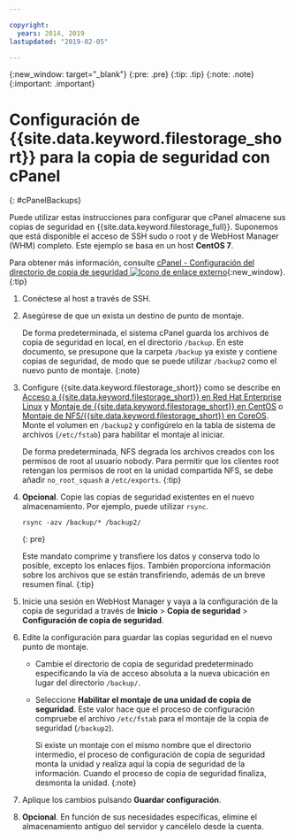 ```yaml
---

copyright:
  years: 2014, 2019
lastupdated: "2019-02-05"

---
```

{:new_window: target="_blank"}
{:pre: .pre}
{:tip: .tip}
{:note: .note}
{:important: .important}

# Configuración de {{site.data.keyword.filestorage_short}} para la copia de seguridad con cPanel
{: #cPanelBackups}

Puede utilizar estas instrucciones para configurar que cPanel almacene sus copias de seguridad en {{site.data.keyword.filestorage_full}}. Suponemos que está disponible el acceso de SSH sudo o root y de WebHost Manager (WHM) completo. Este ejemplo se basa en un host **CentOS 7**.

Para obtener más información, consulte [cPanel - Configuración del directorio de copia de seguridad ![Icono de enlace externo](../../icons/launch-glyph.svg "Icono de enlace externo")](https://docs.cpanel.net/display/68Docs/Backup+Configuration#BackupConfiguration-ConfigureBackupDirectory){:new_window}.
{:tip}

1. Conéctese al host a través de SSH.
2. Asegúrese de que un exista un destino de punto de montaje. <br />

   De forma predeterminada, el sistema cPanel guarda los archivos de copia de seguridad en local, en el directorio `/backup`. En este documento, se presupone que la carpeta `/backup` ya existe y contiene copias de seguridad, de modo que se puede utilizar `/backup2` como el nuevo punto de montaje.
   {:note}

3. Configure {{site.data.keyword.filestorage_short}} como se describe en [Acceso a {{site.data.keyword.filestorage_short}} en Red Hat Enterprise Linux](/docs/infrastructure/FileStorage?topic=FileStorage-mountingLinux) y [Montaje de {{site.data.keyword.filestorage_short}} en CentOS](/docs/infrastructure/FileStorage?topic=FileStorage-mountingCentOS) o [Montaje de NFS/{{site.data.keyword.filestorage_short}} en CoreOS](/docs/infrastructure/FileStorage?topic=FileStorage-mountingCoreOS). Monte el volumen en `/backup2` y configúrelo en la tabla de sistema de archivos (`/etc/fstab`) para habilitar el montaje al iniciar. <br />

   De forma predeterminada, NFS degrada los archivos creados con los permisos de root al usuario nobody. Para permitir que los clientes root retengan los permisos de root en la unidad compartida NFS, se debe añadir `no_root_squash` a `/etc/exports`.
   {:tip}

4. **Opcional**. Copie las copias de seguridad existentes en el nuevo almacenamiento. Por ejemplo, puede utilizar `rsync`.
   ```
   rsync -azv /backup/* /backup2/
   ```
   {: pre}

    Este mandato comprime y transfiere los datos y conserva todo lo posible, excepto los enlaces fijos. También proporciona información sobre los archivos que se están transfiriendo, además de un breve resumen final.
    {:tip}

5. Inicie una sesión en WebHost Manager y vaya a la configuración de la copia de seguridad a través de **Inicio** > **Copia de seguridad** > **Configuración de copia de seguridad**.

6. Edite la configuración para guardar las copias seguridad en el nuevo punto de montaje.
    - Cambie el directorio de copia de seguridad predeterminado especificando la vía de acceso absoluta a la nueva ubicación en lugar del directorio `/backup/`.
    - Seleccione **Habilitar el montaje de una unidad de copia de seguridad**. Este valor hace que el proceso de configuración compruebe el archivo `/etc/fstab` para el montaje de la copia de seguridad (`/backup2`). <br />

      Si existe un montaje con el mismo nombre que el directorio intermedio, el proceso de configuración de copia de seguridad monta la unidad y realiza aquí la copia de seguridad de la información. Cuando el proceso de copia de seguridad finaliza, desmonta la unidad.
      {:note}
7. Aplique los cambios pulsando **Guardar configuración**.
8. **Opcional**. En función de sus necesidades específicas, elimine el almacenamiento antiguo del servidor y cancélelo desde la cuenta.
